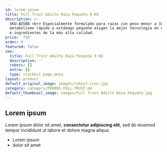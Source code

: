 ```yaml
---
id: lorem-ipsum
title: Full Trust Adulto Raza Pequeña 8 KG
description: >-
  SKU:ADSB8 <br> Especialmente formulado para razas con peso menor a 10 kg, cuyo
  metabolismo rápido y estómago pequeño exigen la mejor tecnología en nutrición
  e ingredientes de la más alta calidad.
price: '735'
order: 0
featured: false
seo:
  title: Full Trust Adulto Raza Pequeña 8 KG
  description: ''
  robots: []
  extra: []
  type: stackbit_page_meta
layout: product
default_original_image: images/robust-iron.jpg
category: category/PERROS-FULL-TRUST.md
default_thumbnail_image: images/Full Trust Adulto Raza Pequeña.jpg
---
```

## Lorem ipsum

Lorem ipsum dolor sit amet, **consectetur adipiscing elit**, sed do eiusmod tempor incididunt ut labore et dolore magna aliqua.

- Lorem ipsum
- dolor sit amet